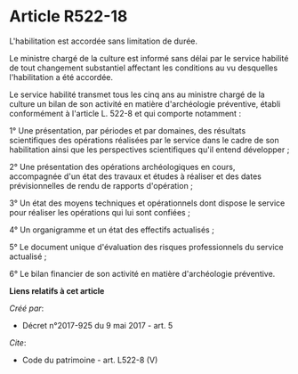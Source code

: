 # Article R522-18

L'habilitation est accordée sans limitation de durée. 

Le ministre chargé de la culture est informé sans délai par le service habilité de tout changement substantiel affectant les
conditions au vu desquelles l'habilitation a été accordée. 

Le service habilité transmet tous les cinq ans au ministre chargé de la culture un bilan de son activité en matière
d'archéologie préventive, établi conformément à l'article L. 522-8 et qui comporte notamment : 

1° Une présentation, par périodes et par domaines, des résultats scientifiques des opérations réalisées par le service dans
le cadre de son habilitation ainsi que les perspectives scientifiques qu'il entend développer ; 

2° Une présentation des opérations archéologiques en cours, accompagnée d'un état des travaux et études à réaliser et des
dates prévisionnelles de rendu de rapports d'opération ; 

3° Un état des moyens techniques et opérationnels dont dispose le service pour réaliser les opérations qui lui sont
confiées ; 

4° Un organigramme et un état des effectifs actualisés ; 

5° Le document unique d'évaluation des risques professionnels du service actualisé ; 

6° Le bilan financier de son activité en matière d'archéologie préventive.

**Liens relatifs à cet article**

_Créé par_:

  - Décret n°2017-925 du 9 mai 2017 - art. 5

_Cite_:

  - Code du patrimoine - art. L522-8 (V)
